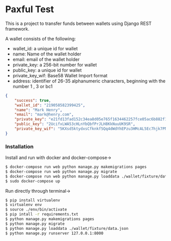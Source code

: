 # Paxful Test

This is a project to transfer funds between wallets using Django REST framework.

A wallet consists of the following:
  - wallet_id: a unique id for wallet
  - name: Name of the wallet holder
  - email: email of the wallet holder
  - private_key:  a 256-bit number for wallet
  - public_key: a unique id for wallet
  - private_key_wif: Base58 Wallet Import format
  - address: identifier of 26-35 alphanumeric characters, beginning with the number 1 , 3 or bc1 

```json
{
    "success": true,
    "wallet_id": "219058582399425",
    "name": "Mark Henry",
    "email": "mark@henry.com",
    "private_key": "e21fd13fad152c34ea8d05e765f1634462257fce05ac6b882f120736b6723af4",
    "public_key": "2UcifxLWA53cHLnYbQbfPrJLH8KkNuuUK9SR",
    "private_key_wif": "5KXsd5ktydxsCfknkf5Qq4dWdYhEPzu3HMcAL5Ec7hjk7PNjSV5"
}
```
### Installation 

Install and run with docker and docker-compose->

```sh
$ docker-compose run web python manage.py makemigrations pages
$ docker-compose run web python manage.py migrate
$ docker-compose run web python manage.py loaddata ./wallet/fixture/data.json
$ sudo docker-compose up
```

Run directly through terminal->

```sh
$ pip install virtualenv
$ virtualenv env
$ source ./env/bin/activate
$ pip intall -r requirements.txt
$ python manage.py makemigrations pages
$ python manage.py migrate
$ python manage.py loaddata ./wallet/fixture/data.json
$ python manage.py runserver 127.0.0.1:8000
```
